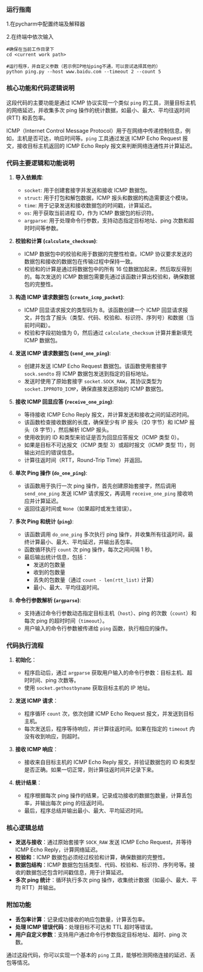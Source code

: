### 运行指南

1.在pycharm中配置终端及解释器

2.在终端中依次输入

```
#确保在当前工作目录下
cd <current work path>

#运行程序，并自定义参数（若示例IP地址ping不通，可以尝试选择其他的）
python ping.py --host www.baidu.com --timeout 2 --count 5 
```

### 核心功能和代码逻辑说明

这段代码的主要功能是通过 ICMP 协议实现一个类似 `ping` 的工具，测量目标主机的网络延迟，并收集多次 ping 操作的统计数据，如最小、最大、平均往返时间 (RTT) 和丢包率。

ICMP（Internet Control Message Protocol）用于在网络中传递控制信息，例如，主机是否可达，响应时间等。`ping` 工具通过发送 ICMP Echo Request 报文，接收目标主机返回的 ICMP Echo Reply 报文来判断网络连通性并计算延迟。

### 代码主要逻辑和功能说明

1. **导入依赖库**:
   - `socket`: 用于创建套接字并发送和接收 ICMP 数据包。
   - `struct`: 用于打包和解包数据，ICMP 报头和数据的构造需要这个模块。
   - `time`: 用于记录发送和接收数据包的时间戳，计算延迟。
   - `os`: 用于获取当前进程 ID，作为 ICMP 数据包的标识符。
   - `argparse`: 用于处理命令行参数，支持动态指定目标地址、ping 次数和超时时间等参数。

2. **校验和计算 (`calculate_checksum`)**:
   - ICMP 数据包中的校验和用于数据的完整性检查。ICMP 协议要求发送的数据包和接收的数据包在传输过程中保持一致。
   - 校验和的计算是通过将数据包中的所有 16 位数据加起来，然后取反得到的。每次发送的 ICMP 数据包需要先通过该函数计算出校验和，确保数据包的完整性。

3. **构造 ICMP 请求数据包 (`create_icmp_packet`)**:
   - ICMP 回显请求报文的类型码为 8。该函数创建一个 ICMP 回显请求报文，并包含了报头（类型、代码、校验和、标识符、序列号）和数据（当前时间戳）。
   - 校验和字段初始值为 0，然后通过 `calculate_checksum` 计算并重新填充 ICMP 数据包。

4. **发送 ICMP 请求数据包 (`send_one_ping`)**:
   - 创建并发送 ICMP Echo Request 数据包。该函数使用套接字 `sock.sendto` 将 ICMP 数据包发送到指定的目标地址。
   - 发送时使用了原始套接字 `socket.SOCK_RAW`，其协议类型为 `socket.IPPROTO_ICMP`，确保直接发送原始的 ICMP 数据包。

5. **接收 ICMP 回显应答 (`receive_one_ping`)**:
   - 等待接收 ICMP Echo Reply 报文，并计算发送和接收之间的延迟时间。
   - 该函数检查接收数据的长度，确保至少有 IP 报头（20 字节）和 ICMP 报头（8 字节），然后解析 ICMP 报头。
   - 使用收到的 ID 和类型来验证是否为回显应答报文（ICMP 类型 0）。
   - 如果是目标不可达报文（ICMP 类型 3）或超时报文（ICMP 类型 11），则输出对应的错误信息。
   - 计算往返时间（RTT，Round-Trip Time）并返回。

6. **单次 Ping 操作 (`do_one_ping`)**:
   - 该函数用于执行一次 ping 操作，首先创建原始套接字，然后调用 `send_one_ping` 发送 ICMP 请求报文，再调用 `receive_one_ping` 接收响应并计算延迟。
   - 返回往返时间或 `None`（如果超时或发生错误）。

7. **多次 Ping 和统计 (`ping`)**:
   - 该函数调用 `do_one_ping` 多次执行 ping 操作，并收集所有往返时间，最终计算最小、最大、平均延迟，并输出丢包率。
   - 函数循环执行 `count` 次 ping 操作，每次之间间隔 1 秒。
   - 最后输出统计信息，包括：
     - 发送的包数量
     - 收到的包数量
     - 丢失的包数量（通过 `count - len(rtt_list)` 计算）
     - 最小、最大、平均往返时间。

8. **命令行参数解析 (`argparse`)**:
   - 支持通过命令行参数动态指定目标主机（`host`）、ping 的次数（`count`）和每次 ping 的超时时间（`timeout`）。
   - 用户输入的命令行参数被传递给 `ping` 函数，执行相应的操作。

### 代码执行流程

1. **初始化**：
   - 程序启动后，通过 `argparse` 获取用户输入的命令行参数：目标主机、超时时间、ping 次数等。
   - 使用 `socket.gethostbyname` 获取目标主机的 IP 地址。

2. **发送 ICMP 请求**：
   - 程序循环 `count` 次，依次创建 ICMP Echo Request 报文，并发送到目标主机。
   - 每次发送后，程序等待响应，并计算往返时间。如果在指定的 `timeout` 内没有收到响应，则超时。

3. **接收 ICMP 响应**：
   - 接收来自目标主机的 ICMP Echo Reply 报文，并验证数据包的 ID 和类型是否正确。如果一切正常，则计算往返时间并记录下来。

4. **统计结果**：
   - 程序根据每次 ping 操作的结果，记录成功接收的数据包数量，计算丢包率，并输出每次 ping 的往返时间。
   - 最后，程序总结并输出最小、最大、平均延迟时间。

### 核心逻辑总结

- **发送与接收**：通过原始套接字 `SOCK_RAW` 发送 ICMP Echo Request，并等待 ICMP Echo Reply，计算网络延迟。
- **校验和**：ICMP 数据包必须经过校验和计算，确保数据的完整性。
- **数据包结构**：ICMP 数据包包括类型、代码、校验和、标识符、序列号等。接收的数据包还包含时间戳信息，用于计算延迟。
- **多次 ping 统计**：循环执行多次 ping 操作，收集统计数据（如最小、最大、平均 RTT）并输出。

### 附加功能

- **丢包率计算**：记录成功接收的响应包数量，计算丢包率。
- **处理 ICMP 错误代码**：处理目标不可达和 TTL 超时等错误。
- **用户自定义参数**：支持用户通过命令行参数指定目标地址、超时、ping 次数。

通过这段代码，你可以实现一个基本的 `ping` 工具，能够检测网络连接的延迟、丢包等情况。



